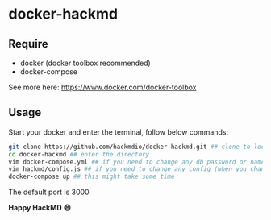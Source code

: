 docker-hackmd
===

## Require
* docker (docker toolbox recommended)
* docker-compose

See more here: https://www.docker.com/docker-toolbox


## Usage

Start your docker and enter the terminal, follow below commands:

```bash
git clone https://github.com/hackmdio/docker-hackmd.git ## clone to local
cd docker-hackmd ## enter the directory
vim docker-compose.yml ## if you need to change any db password or name
vim hackmd/config.js ## if you need to change any config (when you change the db things)
docker-compose up ## this might take some time
```

The default port is 3000  

**Happy HackMD :smile:**
